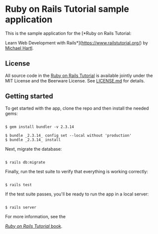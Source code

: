 # Ruby on Rails Tutorial sample application
This is the sample application for the
[*Ruby on Rails Tutorial:

Learn Web Development with Rails*](https://www.railstutorial.org/)
by [Michael Hartl](https://www.michaelhartl.com/).
## License
All source code in the [Ruby on Rails Tutorial](https://www.railstutorial.org/)
is available jointly under the MIT License and the Beerware License. See
[LICENSE.md](LICENSE.md) for details.
## Getting started
To get started with the app, clone the repo and then install the needed gems:
```

$ gem install bundler -v 2.3.14

$ bundle _2.3.14_ config set --local without 'production'
$ bundle _2.3.14_ install

```
Next, migrate the database:
```

$ rails db:migrate

```
Finally, run the test suite to verify that everything is working correctly:
```

$ rails test

```
If the test suite passes, you'll be ready to run the app in a local server:
```

$ rails server

```
For more information, see the

[*Ruby on Rails Tutorial* book](https://www.railstutorial.org/book).